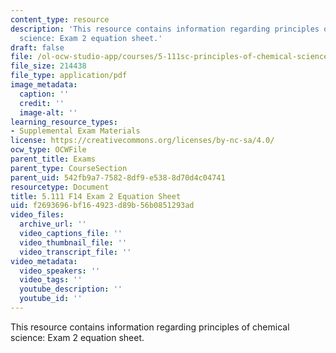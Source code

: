 ```yaml
---
content_type: resource
description: 'This resource contains information regarding principles of chemical
  science: Exam 2 equation sheet.'
draft: false
file: /ol-ocw-studio-app/courses/5-111sc-principles-of-chemical-science-fall-2014/f2693696bf164923d89b56b0851293ad_MIT5_111F14_Exam2EquSheet.pdf
file_size: 214438
file_type: application/pdf
image_metadata:
  caption: ''
  credit: ''
  image-alt: ''
learning_resource_types:
- Supplemental Exam Materials
license: https://creativecommons.org/licenses/by-nc-sa/4.0/
ocw_type: OCWFile
parent_title: Exams
parent_type: CourseSection
parent_uid: 542fb9a7-7582-8df9-e538-8d70d4c04741
resourcetype: Document
title: 5.111 F14 Exam 2 Equation Sheet
uid: f2693696-bf16-4923-d89b-56b0851293ad
video_files:
  archive_url: ''
  video_captions_file: ''
  video_thumbnail_file: ''
  video_transcript_file: ''
video_metadata:
  video_speakers: ''
  video_tags: ''
  youtube_description: ''
  youtube_id: ''
---
```

This resource contains information regarding principles of chemical science: Exam 2 equation sheet.